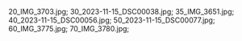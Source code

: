 20_IMG_3703.jpg;
30_2023-11-15_DSC00038.jpg;
35_IMG_3651.jpg;
40_2023-11-15_DSC00056.jpg;
50_2023-11-15_DSC00077.jpg;
60_IMG_3775.jpg;
70_IMG_3780.jpg;